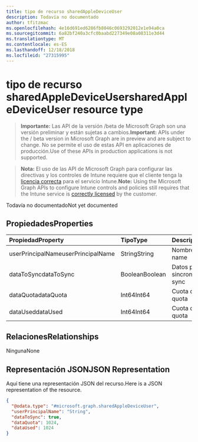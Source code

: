 ```yaml
---
title: tipo de recurso sharedAppleDeviceUser
description: Todavía no documentado
author: tfitzmac
ms.openlocfilehash: 4e16d691ed6286fb8046c0693292012e1e94a0ca
ms.sourcegitcommit: 6a82bf240a3cfc0baabd227349e08a08311e3d44
ms.translationtype: MT
ms.contentlocale: es-ES
ms.lasthandoff: 12/18/2018
ms.locfileid: "27315995"
---
```

# <a name="sharedappledeviceuser-resource-type"></a><span data-ttu-id="896d8-103">tipo de recurso sharedAppleDeviceUser</span><span class="sxs-lookup"><span data-stu-id="896d8-103">sharedAppleDeviceUser resource type</span></span>

> <span data-ttu-id="896d8-104">**Importante:** Las API de la versión /beta de Microsoft Graph son una versión preliminar y están sujetas a cambios.</span><span class="sxs-lookup"><span data-stu-id="896d8-104">**Important:** APIs under the / beta version in Microsoft Graph are in preview and are subject to change.</span></span> <span data-ttu-id="896d8-105">No se permite el uso de estas API en aplicaciones de producción.</span><span class="sxs-lookup"><span data-stu-id="896d8-105">Use of these APIs in production applications is not supported.</span></span>

> <span data-ttu-id="896d8-106">**Nota:** El uso de las API de Microsoft Graph para configurar las directivas y los controles de Intune requiere que el cliente tenga la [licencia correcta](https://go.microsoft.com/fwlink/?linkid=839381) para el servicio Intune.</span><span class="sxs-lookup"><span data-stu-id="896d8-106">**Note:** Using the Microsoft Graph APIs to configure Intune controls and policies still requires that the Intune service is [correctly licensed](https://go.microsoft.com/fwlink/?linkid=839381) by the customer.</span></span>

<span data-ttu-id="896d8-107">Todavía no documentado</span><span class="sxs-lookup"><span data-stu-id="896d8-107">Not yet documented</span></span>
## <a name="properties"></a><span data-ttu-id="896d8-108">Propiedades</span><span class="sxs-lookup"><span data-stu-id="896d8-108">Properties</span></span>
|<span data-ttu-id="896d8-109">Propiedad</span><span class="sxs-lookup"><span data-stu-id="896d8-109">Property</span></span>|<span data-ttu-id="896d8-110">Tipo</span><span class="sxs-lookup"><span data-stu-id="896d8-110">Type</span></span>|<span data-ttu-id="896d8-111">Descripción</span><span class="sxs-lookup"><span data-stu-id="896d8-111">Description</span></span>|
|:---|:---|:---|
|<span data-ttu-id="896d8-112">userPrincipalName</span><span class="sxs-lookup"><span data-stu-id="896d8-112">userPrincipalName</span></span>|<span data-ttu-id="896d8-113">String</span><span class="sxs-lookup"><span data-stu-id="896d8-113">String</span></span>|<span data-ttu-id="896d8-114">Nombre de usuario</span><span class="sxs-lookup"><span data-stu-id="896d8-114">User name</span></span>|
|<span data-ttu-id="896d8-115">dataToSync</span><span class="sxs-lookup"><span data-stu-id="896d8-115">dataToSync</span></span>|<span data-ttu-id="896d8-116">Boolean</span><span class="sxs-lookup"><span data-stu-id="896d8-116">Boolean</span></span>|<span data-ttu-id="896d8-117">Datos para la sincronización</span><span class="sxs-lookup"><span data-stu-id="896d8-117">Data to sync</span></span>|
|<span data-ttu-id="896d8-118">dataQuota</span><span class="sxs-lookup"><span data-stu-id="896d8-118">dataQuota</span></span>|<span data-ttu-id="896d8-119">Int64</span><span class="sxs-lookup"><span data-stu-id="896d8-119">Int64</span></span>|<span data-ttu-id="896d8-120">Cuota de datos</span><span class="sxs-lookup"><span data-stu-id="896d8-120">Data quota</span></span>|
|<span data-ttu-id="896d8-121">dataUsed</span><span class="sxs-lookup"><span data-stu-id="896d8-121">dataUsed</span></span>|<span data-ttu-id="896d8-122">Int64</span><span class="sxs-lookup"><span data-stu-id="896d8-122">Int64</span></span>|<span data-ttu-id="896d8-123">Cuota de datos</span><span class="sxs-lookup"><span data-stu-id="896d8-123">Data quota</span></span>|

## <a name="relationships"></a><span data-ttu-id="896d8-124">Relaciones</span><span class="sxs-lookup"><span data-stu-id="896d8-124">Relationships</span></span>
<span data-ttu-id="896d8-125">Ninguna</span><span class="sxs-lookup"><span data-stu-id="896d8-125">None</span></span>
## <a name="json-representation"></a><span data-ttu-id="896d8-126">Representación JSON</span><span class="sxs-lookup"><span data-stu-id="896d8-126">JSON Representation</span></span>
<span data-ttu-id="896d8-127">Aquí tiene una representación JSON del recurso.</span><span class="sxs-lookup"><span data-stu-id="896d8-127">Here is a JSON representation of the resource.</span></span>
<!-- {
  "blockType": "resource",
  "@odata.type": "microsoft.graph.sharedAppleDeviceUser"
}
-->
``` json
{
  "@odata.type": "#microsoft.graph.sharedAppleDeviceUser",
  "userPrincipalName": "String",
  "dataToSync": true,
  "dataQuota": 1024,
  "dataUsed": 1024
}
```





